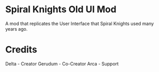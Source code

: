 # Spiral Knights Old UI Mod
A mod that replicates the User Interface that Spiral Knights used many years ago.

# Credits
Delta - Creator
Gerudum - Co-Creator
Arca - Support
